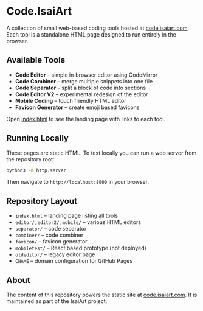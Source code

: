 # Code.IsaiArt

A collection of small web-based coding tools hosted at [code.isaiart.com](https://code.isaiart.com). Each tool is a standalone HTML page designed to run entirely in the browser.

## Available Tools

- **Code Editor** – simple in‑browser editor using CodeMirror
- **Code Combiner** – merge multiple snippets into one file
- **Code Separator** – split a block of code into sections
- **Code Editor V2** – experimental redesign of the editor
- **Mobile Coding** – touch friendly HTML editor
- **Favicon Generator** – create emoji based favicons

Open [index.html](./index.html) to see the landing page with links to each tool.

## Running Locally

These pages are static HTML. To test locally you can run a web server from the repository root:

```bash
python3 -m http.server
```

Then navigate to `http://localhost:8000` in your browser.

## Repository Layout

- `index.html` – landing page listing all tools
- `editor/`, `editor2/`, `mobile/` – various HTML editors
- `separator/` – code separator
- `combiner/` – code combiner
- `favicon/` – favicon generator
- `mobiletest/` – React based prototype (not deployed)
- `oldeditor/` – legacy editor page
- `CNAME` – domain configuration for GitHub Pages

## About

The content of this repository powers the static site at [code.isaiart.com](https://code.isaiart.com). It is maintained as part of the IsaiArt project.

